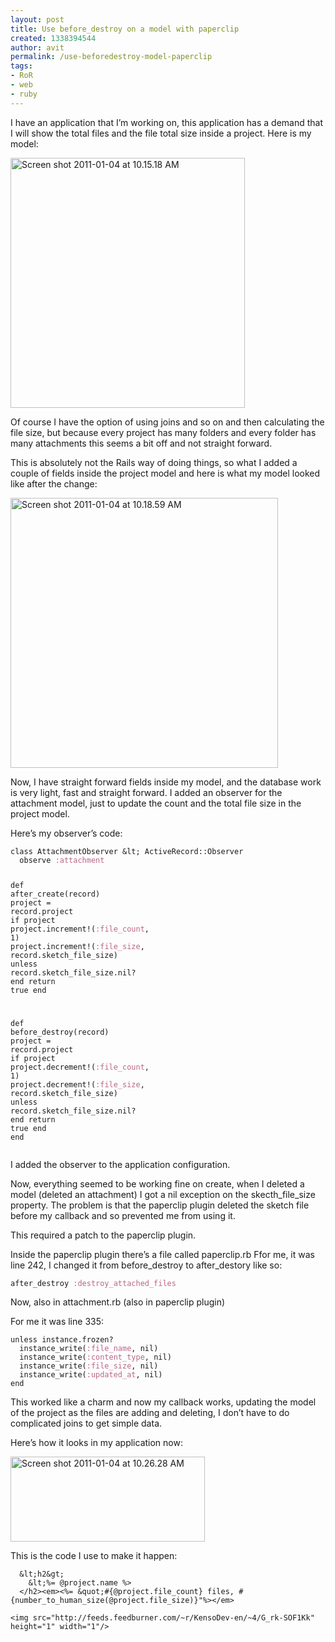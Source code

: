 ```yaml
---
layout: post
title: Use before_destroy on a model with paperclip
created: 1338394544
author: avit
permalink: /use-beforedestroy-model-paperclip
tags:
- RoR
- web
- ruby
---
```

<p>I have an application that I’m working on, this application has a demand that I will show the total files and the file total size inside a project. Here is my model:</p>
<a href='http://www.flickr.com/photos/51960246@N07/5323289774/' title='Screen shot 2011-01-04 at 10.15.18 AM by KensoDev, on Flickr'><img alt='Screen shot 2011-01-04 at 10.15.18 AM' height='400' src='http://farm6.static.flickr.com/5201/5323289774_a6c335fc1b.jpg' width='375' /></a>
<p>Of course I have the option of using joins and so on and then calculating the file size, but because every project has many folders and every folder has many attachments this seems a bit off and not straight forward.</p>

<p>This is absolutely not the Rails way of doing things, so what I added a couple of fields inside the project model and here is what my model looked like after the change:</p>
<a href='http://www.flickr.com/photos/51960246@N07/5323294436/' title='Screen shot 2011-01-04 at 10.18.59 AM by KensoDev, on Flickr'><img alt='Screen shot 2011-01-04 at 10.18.59 AM' height='432' src='http://farm6.static.flickr.com/5004/5323294436_2c7702d32d.jpg' width='428' /></a>
<p>Now, I have straight forward fields inside my model, and the database work is very light, fast and straight forward. I added an observer for the attachment model, just to update the count and the total file size in the project model.</p>

<p>Here’s my observer’s code:</p>
<div class='highlight'><pre><code class='ruby'><span class='k'>class</span> <span class='nc'>AttachmentObserver</span> <span class='o'>&</span><span class='n'>lt</span><span class='p'>;</span> <span class='no'>ActiveRecord</span><span class='o'>::</span><span class='no'>Observer</span>
  <span class='n'>observe</span> <span class='ss'>:attachment</span>

  <span class='k'>def</span> <span class='nf'>after_create</span><span class='p'>(</span><span class='n'>record</span><span class='p'>)</span>
    <span class='n'>project</span> <span class='o'>=</span> <span class='n'>record</span><span class='o'>.</span><span class='n'>project</span>
    <span class='k'>if</span> <span class='n'>project</span>
      <span class='n'>project</span><span class='o'>.</span><span class='n'>increment!</span><span class='p'>(</span><span class='ss'>:file_count</span><span class='p'>,</span> <span class='mi'>1</span><span class='p'>)</span>
      <span class='n'>project</span><span class='o'>.</span><span class='n'>increment!</span><span class='p'>(</span><span class='ss'>:file_size</span><span class='p'>,</span> <span class='n'>record</span><span class='o'>.</span><span class='n'>sketch_file_size</span><span class='p'>)</span> <span class='k'>unless</span> <span class='n'>record</span><span class='o'>.</span><span class='n'>sketch_file_size</span><span class='o'>.</span><span class='n'>nil?</span>
    <span class='k'>end</span>
    <span class='k'>return</span> <span class='kp'>true</span>
  <span class='k'>end</span>

  <span class='k'>def</span> <span class='nf'>before_destroy</span><span class='p'>(</span><span class='n'>record</span><span class='p'>)</span>
    <span class='n'>project</span> <span class='o'>=</span> <span class='n'>record</span><span class='o'>.</span><span class='n'>project</span>
    <span class='k'>if</span> <span class='n'>project</span>
      <span class='n'>project</span><span class='o'>.</span><span class='n'>decrement!</span><span class='p'>(</span><span class='ss'>:file_count</span><span class='p'>,</span> <span class='mi'>1</span><span class='p'>)</span>
      <span class='n'>project</span><span class='o'>.</span><span class='n'>decrement!</span><span class='p'>(</span><span class='ss'>:file_size</span><span class='p'>,</span> <span class='n'>record</span><span class='o'>.</span><span class='n'>sketch_file_size</span><span class='p'>)</span> <span class='k'>unless</span> <span class='n'>record</span><span class='o'>.</span><span class='n'>sketch_file_size</span><span class='o'>.</span><span class='n'>nil?</span>
    <span class='k'>end</span>
    <span class='k'>return</span> <span class='kp'>true</span>
  <span class='k'>end</span>
<span class='k'>end</span>
</code></pre>
</div>
<p>I added the observer to the application configuration.</p>

<p>Now, everything seemed to be working fine on create, when I deleted a model (deleted an attachment) I got a nil exception on the skecth_file_size property. The problem is that the paperclip plugin deleted the sketch file before my callback and so prevented me from using it.</p>

<p>This required a patch to the paperclip plugin.</p>

<p>Inside the paperclip plugin there’s a file called paperclip.rb Ffor me, it was line 242, I changed it from before_destroy to after_destory like so:</p>
<div class='highlight'><pre><code class='ruby'><span class='n'>after_destroy</span> <span class='ss'>:destroy_attached_files</span>
</code></pre>
</div>
<p>Now, also in attachment.rb (also in paperclip plugin)</p>

<p>For me it was line 335:</p>
<div class='highlight'><pre><code class='ruby'><span class='k'>unless</span> <span class='n'>instance</span><span class='o'>.</span><span class='n'>frozen?</span>
  <span class='n'>instance_write</span><span class='p'>(</span><span class='ss'>:file_name</span><span class='p'>,</span> <span class='kp'>nil</span><span class='p'>)</span>
  <span class='n'>instance_write</span><span class='p'>(</span><span class='ss'>:content_type</span><span class='p'>,</span> <span class='kp'>nil</span><span class='p'>)</span>
  <span class='n'>instance_write</span><span class='p'>(</span><span class='ss'>:file_size</span><span class='p'>,</span> <span class='kp'>nil</span><span class='p'>)</span>
  <span class='n'>instance_write</span><span class='p'>(</span><span class='ss'>:updated_at</span><span class='p'>,</span> <span class='kp'>nil</span><span class='p'>)</span>
<span class='k'>end</span>
</code></pre>
</div>
<p>This worked like a charm and now my callback works, updating the model of the project as the files are adding and deleting, I don’t have to do complicated joins to get simple data.</p>

<p>Here’s how it looks in my application now:</p>
<a href='http://www.flickr.com/photos/51960246@N07/5323306412/' title='Screen shot 2011-01-04 at 10.26.28 AM by KensoDev, on Flickr'><img alt='Screen shot 2011-01-04 at 10.26.28 AM' height='136' src='http://farm6.static.flickr.com/5083/5323306412_e3b98bc477.jpg' width='311' /></a>
<p>This is the code I use to make it happen:</p>
<div class='highlight'><pre><code class='ruby'>  <span class='o'>&</span><span class='n'>lt</span><span class='p'>;</span><span class='n'>h2</span><span class='o'>&</span><span class='n'>gt</span><span class='p'>;</span>
    <span class='o'>&</span><span class='n'>lt</span><span class='p'>;</span><span class='sx'>%= @project.name %&gt;</span>
<span class='sx'>  &lt;/h2&gt;&lt;em&gt;&lt;%=</span> <span class='o'>&</span><span class='n'>quot</span><span class='p'>;</span><span class='c1'>#{@project.file_count} files, #{number_to_human_size(@project.file_size)}&quot;%&gt;&lt;/em&gt;</span>
</code></pre>
</div>
      
    <img src="http://feeds.feedburner.com/~r/KensoDev-en/~4/G_rk-SOF1Kk" height="1" width="1"/>
